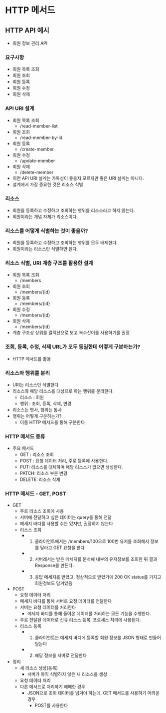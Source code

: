 # HTTP 메서드

## HTTP API 예시

- 회원 정보 관리 API

### 요구사항

- 회원 목록 조회
- 회원 조회
- 회원 등록
- 회원 수정
- 회원 삭제

### API URI 설계

- 회원 목록 조회
  - /read-member-list
- 회원 조회
  - /read-member-by-id
- 회원 등록
  - /create-member
- 회원 수정
  - /update-member
- 회원 삭제
  - /delete-member
- 이런 API URI 설계는 가독성이 좋을지 모르지만 좋은 URI 설계는 아니다.
- 설계에서 가장 중요한 것은 리소스 식별

### 리소스

- 회원을 등록하고 수정하고 조회하는 행위를 리소스라고 하지 않는다.
- 회원이라는 개념 자체가 리소스이다.

### 리소스를 어떻게 식별하는 것이 좋을까?

- 회원을 등록하고 수정하고 조회하는 행위를 모두 배제한다.
- 회원이라는 리소스만 식별하면 된다.

### 리소스 식별, URI 계층 구조를 활용한 설계

- 회원 목록 조회
  - /members
- 회원 조회
  - /members/{id}
- 회원 등록
  - /members/{id}
- 회원 수정
  - /members/{id}
- 회원 삭제
  - /members/{id}
- 계층 구조상 상위를 컬렉션으로 보고 복수산어를 사용하기를 권장

### 조회, 등록, 수정, 삭제 URL가 모두 동일한데 어떻게 구분하는가?

- HTTP 메서드를 활용

### 리소스와 행위를 분리

- URI는 리소스만 식별한다
- 리소스와 해당 리소스를 대상으로 하는 행위를 분리한다.
  - 리소스 : 회원
  - 행위 : 조회, 등록, 삭제, 변경
- 리소스는 명사, 행위는 동사
- 행위는 어떻게 구분하는가?
  - 이름 HTTP 메서드를 통해 구분한다

### HTTP 메서드 종류

- 주요 메서드
  - GET : 리소스 조회
  - POST : 요청 데이터 처리, 주로 등록에 사용한다.
  - PUT: 리소스를 대체하며 해당 리소스가 없으면 생성한다.
  - PATCH: 리소스 부분 변경
  - DELETE: 리소스 삭제

### HTTP 메서드 - GET, POST

- GET
  - 주로 리소스 조회에 사용
  - 서버에 전달하고 싶은 데이터는 query를 통해 전달
  - 메세지 바디를 사용할 수는 있지만, 권장하지 않는다
  - 리소스 조회
    - 1. 클라이언트에서는 /members/100으로 100번 유저를 조회해서 정보를 달라고 GET 요청을 한다
    - 2. 서버레서는 받은 메세지를 분석해 내부의 유저정보를 조회한 뒤 결과 Response를 만든다.
    - 3. 응답 메세지를 받았고, 정상적으로 받았기에 200 OK status를 가지고 회원정보도 담겨있음
- POST
  - 요청 데이터 처리
  - 메세지 바디를 통해 서버로 요청 데이터를 전달한다
  - 서버는 요청 데이터를 처리한다
    - 메세지 바디를 통해 들어온 데이터를 처리하는 모든 기능을 수행한다.
  - 주로 전달된 데이터로 신규 리소스 등록, 프로세스 처리에 사용된다.
  - 리소스 등록
    - 1. 클라이언트는 메세지 바디에 등록할 회원 정보를 JSON 형태로 만들어 담는다
    - 2. 해당 정보를 서버로 전달한다
- 정리
  - 새 리소스 생성(등록)
    - 서버가 아직 식별하지 않은 새 리소스를 생성
  - 요청 데이터 처리
  - 다른 메서드로 처리하기 애매한 경우
    - JSON으로 조회 데이터를 넘겨야 하는데, GET 메서드를 사용하기 어려운 경우
      - POST를 사용한다
